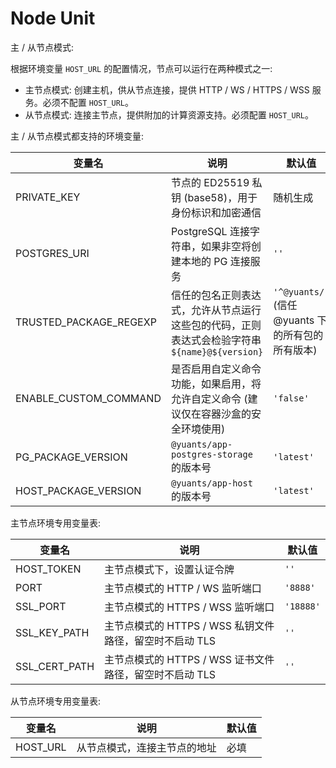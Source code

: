 # Node Unit

主 / 从节点模式:

根据环境变量 `HOST_URL` 的配置情况，节点可以运行在两种模式之一:

- 主节点模式: 创建主机，供从节点连接，提供 HTTP / WS / HTTPS / WSS 服务。必须不配置 `HOST_URL`。
- 从节点模式: 连接主节点，提供附加的计算资源支持。必须配置 `HOST_URL`。

主 / 从节点模式都支持的环境变量:

| 变量名                 | 说明                                                                                          | 默认值                                            |
| ---------------------- | --------------------------------------------------------------------------------------------- | ------------------------------------------------- |
| PRIVATE_KEY            | 节点的 ED25519 私钥 (base58)，用于身份标识和加密通信                                          | 随机生成                                          |
| POSTGRES_URI           | PostgreSQL 连接字符串，如果非空将创建本地的 PG 连接服务                                       | `''`                                              |
| TRUSTED_PACKAGE_REGEXP | 信任的包名正则表达式，允许从节点运行这些包的代码，正则表达式会检验字符串 `${name}@${version}` | `'^@yuants/'` (信任 @yuants 下的所有包的所有版本) |
| ENABLE_CUSTOM_COMMAND  | 是否启用自定义命令功能，如果启用，将允许自定义命令 (建议仅在容器沙盒的安全环境使用)           | `'false'`                                         |
| PG_PACKAGE_VERSION     | `@yuants/app-postgres-storage` 的版本号                                                       | `'latest'`                                        |
| HOST_PACKAGE_VERSION   | `@yuants/app-host` 的版本号                                                                   | `'latest'`                                        |

主节点环境专用变量表:

| 变量名        | 说明                                                    | 默认值    |
| ------------- | ------------------------------------------------------- | --------- |
| HOST_TOKEN    | 主节点模式下，设置认证令牌                              | `''`      |
| PORT          | 主节点模式的 HTTP / WS 监听端口                         | `'8888'`  |
| SSL_PORT      | 主节点模式的 HTTPS / WSS 监听端口                       | `'18888'` |
| SSL_KEY_PATH  | 主节点模式的 HTTPS / WSS 私钥文件路径，留空时不启动 TLS | `''`      |
| SSL_CERT_PATH | 主节点模式的 HTTPS / WSS 证书文件路径，留空时不启动 TLS | `''`      |

从节点环境专用变量表:

| 变量名   | 说明                         | 默认值 |
| -------- | ---------------------------- | ------ |
| HOST_URL | 从节点模式，连接主节点的地址 | 必填   |

